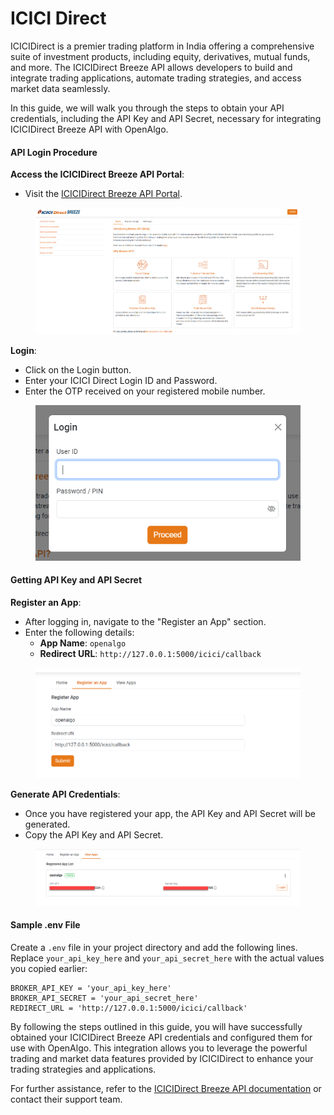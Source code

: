 # ICICI Direct

ICICIDirect is a premier trading platform in India offering a comprehensive suite of investment products, including equity, derivatives, mutual funds, and more. The ICICIDirect Breeze API allows developers to build and integrate trading applications, automate trading strategies, and access market data seamlessly.

In this guide, we will walk you through the steps to obtain your API credentials, including the API Key and API Secret, necessary for integrating ICICIDirect Breeze API with OpenAlgo.

#### API Login Procedure

**Access the ICICIDirect Breeze API Portal**:

* Visit the [ICICIDirect Breeze API Portal](https://api.icicidirect.com/apiuser/home).

<figure><img src="../../.gitbook/assets/image (22).png" alt=""><figcaption></figcaption></figure>

**Login**:

* Click on the Login button.
* Enter your ICICI Direct Login ID and Password.
* Enter the OTP received on your registered mobile number.

<figure><img src="../../.gitbook/assets/image (23).png" alt=""><figcaption></figcaption></figure>

#### Getting API Key and API Secret

**Register an App**:

* After logging in, navigate to the "Register an App" section.
* Enter the following details:
  * **App Name**: `openalgo`
  * **Redirect URL**: `http://127.0.0.1:5000/icici/callback`

<figure><img src="../../.gitbook/assets/image (24).png" alt=""><figcaption></figcaption></figure>

**Generate API Credentials**:

* Once you have registered your app, the API Key and API Secret will be generated.
* Copy the API Key and API Secret.

<figure><img src="../../.gitbook/assets/image (25).png" alt=""><figcaption></figcaption></figure>

#### Sample .env File

Create a `.env` file in your project directory and add the following lines. Replace `your_api_key_here` and `your_api_secret_here` with the actual values you copied earlier:

```
BROKER_API_KEY = 'your_api_key_here'
BROKER_API_SECRET = 'your_api_secret_here'
REDIRECT_URL = 'http://127.0.0.1:5000/icici/callback'
```

By following the steps outlined in this guide, you will have successfully obtained your ICICIDirect Breeze API credentials and configured them for use with OpenAlgo. This integration allows you to leverage the powerful trading and market data features provided by ICICIDirect to enhance your trading strategies and applications.

For further assistance, refer to the [ICICIDirect Breeze API documentation](https://api.icicidirect.com/apiuser/home) or contact their support team.
